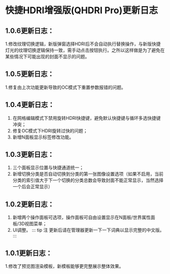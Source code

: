 # 快捷HDRI增强版(QHDRI Pro)更新日志

## 1.0.6更新日志：
1.修改纹理切换逻辑，新版弹窗选择HDRI后不会自动执行替换操作，与新版快捷灯光的纹理切换逻辑保持一致，需手动点击按钮执行。之所以这样做是为了避免在某些情况下可能出现的封面不显示的问题。

## 1.0.5更新日志：
1.修复由上次功能更新导致的OC模式下重置参数报错的问题。

## 1.0.4更新日志：
1. 在网格编辑模式下禁用旋转HDRI快捷键，避免默认快捷键与循环多选快捷键冲突；
2. 修复OC模式下HDRI旋转过快的问题；
3. 新增N面板显示标签修改功能。


## 1.0.3更新日志：
1. 三个面板显示位置与快捷通道统一；
2. 新增切换分类是否自动切换到分类的第一张图像设置选项（如果不启用，当前分类的索引值大于下一个切换的分类总数会导致封面不能正常显示，当然选择一个后会正常显示）

## 1.0.2更新日志：
1. 新增两个操作面板可选项，操作面板可自由设置显示在N面板/世界属性面板/3D视图菜单；
2. UI调整。
::: tip 注
更新后请在管理器更新一下一下词典以显示完整的中文版。
:::

## 1.0.1更新日志：
1.修改了预览图渲染模板，新模板能够更完整展示整体效果。